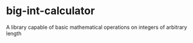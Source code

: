 # big-int-calculator
A library capable of basic mathematical operations on integers of arbitrary length 
